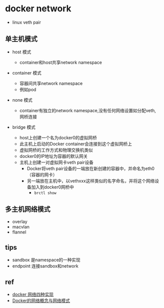 # docker network



+ linux veth pair


## 单主机模式

+ host 模式
    + container和host共享network namespace

+ container 模式
    + 容器间共享network namespace
    + 例如pod

+ none 模式
    + container有独立的network namespace,没有任何网络设置如分配veth,网桥连接

+ bridge 模式
    + host上创建一个名为docker0的虚拟网桥
    + 此主机上启动的Docker container会连接到这个虚拟网桥上
    + 虚拟网桥的工作方式和物理交换机类似
    + docker0的IP地址为容器的默认网关
    + 主机上创建一对虚拟网卡veth pair设备
        + Docker将veth pair设备的一端放在新创建的容器中，并命名为eth0（容器的网卡）
        + 另一端放在主机中，以vethxxx这样类似的名字命名，并将这个网络设备加入到docker0网桥中
            + `brctl show`

## 多主机网络模式
+ overlay
+ macvlan
+ flannel

## tips
+ sandbox 是namespace的一种实现
+ endpoint 连接sandbox和network

## ref
+ [docker 网络四种实现](https://zhuanlan.zhihu.com/p/378379821)
+ [Docker的网络概念与网络模式](https://zhuanlan.zhihu.com/p/82735394)